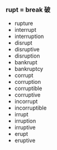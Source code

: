 ### rupt = break 破

- rupture
- interrupt
- interruption
- disrupt
- disruptive
- disruption
- bankrupt
- bankruptcy
- corrupt
- corruption
- corruptible
- corruptive
- incorrupt
- incorruptible
- irrupt
- irruption
- irruptive
- erupt
- eruptive
